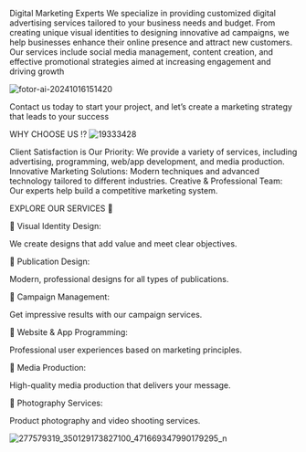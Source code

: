 Digital Marketing Experts
‏We specialize in providing customized digital advertising services tailored to your business needs and budget. From creating unique visual identities to designing innovative ad campaigns, we help businesses enhance their online presence and attract new customers. Our services include social media management, content creation, and effective promotional strategies aimed at increasing  engagement and driving growth

![fotor-ai-20241016151420](https://github.com/user-attachments/assets/2b78fd25-9c0d-47ee-8dce-3a3819162d7a)

Contact us today to start your project, and let’s create a marketing strategy that leads to your success


WHY CHOOSE US ⁉️
![19333428](https://github.com/user-attachments/assets/27771b11-bf4f-4d02-8afc-fbd02c45376a)

Client Satisfaction is Our Priority: We provide a variety of services, including advertising, programming, web/app development, and media production.
Innovative Marketing Solutions: Modern techniques and advanced technology tailored to different industries.
Creative & Professional Team: Our experts help build a competitive marketing system.


EXPLORE OUR SERVICES 🎨

🔴 Visual Identity Design: 

We create designs that add value and meet clear objectives.

🔴 Publication Design:

Modern, professional designs for all types of publications.

🔴 Campaign Management: 

Get impressive results with our campaign services.

🔴 Website & App Programming: 

Professional user experiences based on marketing principles.

🔴 Media Production: 

High-quality media production that delivers your message.
                                                                          
🔴 Photography Services:

Product photography and video shooting services.





![277579319_350129173827100_471669347990179295_n](https://github.com/user-attachments/assets/a0599e65-ca4c-4279-bf45-e4343579830e)
